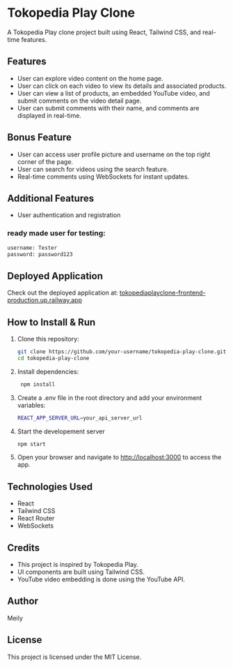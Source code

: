 # Tokopedia Play Clone

A Tokopedia Play clone project built using React, Tailwind CSS, and real-time features.

## Features

- User can explore video content on the home page.
- User can click on each video to view its details and associated products.
- User can view a list of products, an embedded YouTube video, and submit comments on the video detail page.
- User can submit comments with their name, and comments are displayed in real-time.

## Bonus Feature
- User can access user profile picture and username on the top right corner of the page.
- User can search for videos using the search feature.
- Real-time comments using WebSockets for instant updates.

## Additional Features
- User authentication and registration
### ready made user for testing:
   ```bash
   username: Tester
   password: password123
   ```

## Deployed Application

Check out the deployed application at: [tokopediaplayclone-frontend-production.up.railway.app](https://tokopediaplayclone-frontend-production.up.railway.app)

## How to Install & Run

1. Clone this repository:

   ```bash
   git clone https://github.com/your-username/tokopedia-play-clone.git
   cd tokopedia-play-clone
   ```

2. Install dependencies:
   ```bash
    npm install
   ```
3. Create a .env file in the root directory and add your environment variables:
   ```bash
   REACT_APP_SERVER_URL=your_api_server_url
   ```
4. Start the developement server
    ```bash
    npm start
    ```
5. Open your browser and navigate to [http://localhost:3000](http://localhost:3000) to access the app.

## Technologies Used

* React
* Tailwind CSS 
* React Router 
* WebSockets

## Credits
* This project is inspired by Tokopedia Play.
* UI components are built using Tailwind CSS.
* YouTube video embedding is done using the YouTube API.

## Author
Meily

## License
This project is licensed under the MIT License.
